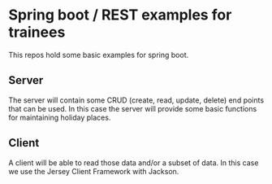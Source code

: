 # Spring boot / REST examples for trainees
This repos hold some basic examples for spring boot.
## Server
The server will contain some CRUD (create, read, update, delete) 
end points that can be used.
In this case the server will provide some basic functions for maintaining holiday places.
## Client
A client will be able to read those data and/or a subset of data.
In this case we use the Jersey Client Framework with Jackson.
